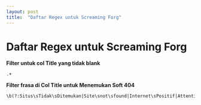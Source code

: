 ```yaml
---
layout: post
title:  "Daftar Regex untuk Screaming Forg"
---
```


# Daftar Regex untuk Screaming Forg 
**Filter untuk col Title yang tidak blank**
```
.+
```
**Filter frasa di Col Title untuk Menemukan Soft 404**
```
\b(?:Situs\sTidak\sDitemukan|Site\snot\sfound|Internet\sPositif|Attention\sRequired!\s\|\sCloudflare)\b
```

